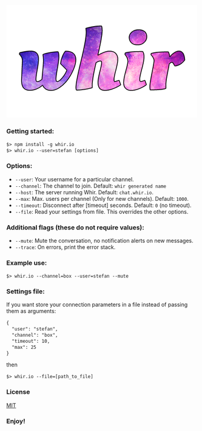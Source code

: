 <p align="center">
	<a href="http://whir.io"><img src="static/img/whir.png" alt="whir.io" /></a>
</p>


### Getting started:
```
$> npm install -g whir.io
$> whir.io --user=stefan [options]
```

### Options:
- `--user`: Your username for a particular channel.
- `--channel`: The channel to join. Default: `whir generated name`
- `--host`: The server running Whir. Default: `chat.whir.io`.
- `--max`: Max. users per channel (Only for new channels). Default: `1000`.
- `--timeout`: Disconnect after [timeout] seconds. Default: `0` (no timeout).
- `--file`: Read your settings from file. This overrides the other options.

### Additional flags (these do not require values):

- `--mute`: Mute the conversation, no notification alerts on new messages.
- `--trace`: On errors, print the error stack.

### Example use:
```
$> whir.io --channel=box --user=stefan --mute
```

### Settings file:
If you want store your connection parameters in a file instead of passing them as arguments:

```
{
  "user": "stefan",
  "channel": "box",
  "timeout": 10,
  "max": 25
}
```

then

```
$> whir.io --file=[path_to_file]
```

### License

[MIT](https://github.com/WhirIO/Client/blob/master/LICENSE)

### Enjoy!
